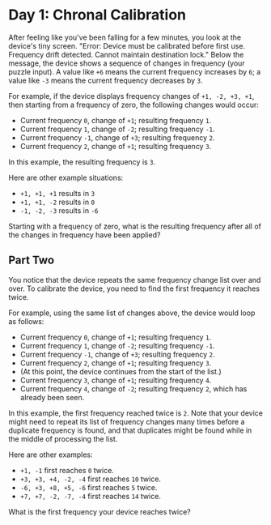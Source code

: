 # Day 1: Chronal Calibration

After feeling like you've been falling for a few minutes, you look at the device's tiny screen. "Error: Device must be calibrated before first use. Frequency drift detected. Cannot maintain destination lock." Below the message, the device shows a sequence of 
changes in frequency (your puzzle input). A value like `+6` means the current frequency increases by `6`; a value like `-3` means the current frequency decreases by `3`.

For example, if the device displays frequency changes of `+1, -2, +3, +1`, then starting from a frequency of zero, the following changes would occur:

  - Current frequency `0`, change of `+1`; resulting frequency `1`.
  - Current frequency `1`, change of `-2`; resulting frequency `-1`.
  - Current frequency `-1`, change of `+3`; resulting frequency `2`.
  - Current frequency `2`, change of `+1`; resulting frequency `3`.

In this example, the resulting frequency is `3`.

Here are other example situations:

  - `+1, +1, +1` results in `3`
  - `+1, +1, -2` results in `0`
  - `-1, -2, -3` results in `-6`

Starting with a frequency of zero, what is the resulting frequency after all of the changes in frequency have been applied?

## Part Two

You notice that the device repeats the same frequency change list over and over. To calibrate the device, you need to find the first frequency it reaches twice.

For example, using the same list of changes above, the device would loop as follows:

  - Current frequency `0`, change of `+1`; resulting frequency `1`.
  - Current frequency `1`, change of `-2`; resulting frequency `-1`.
  - Current frequency `-1`, change of `+3`; resulting frequency `2`.
  - Current frequency `2`, change of `+1`; resulting frequency `3`.
  - (At this point, the device continues from the start of the list.)
  - Current frequency `3`, change of `+1`; resulting frequency `4`.
  - Current frequency `4`, change of `-2`; resulting frequency `2`, which has already been seen.

In this example, the first frequency reached twice is `2`. Note that your device might need to repeat its list of frequency changes many times before a duplicate frequency is found, and that duplicates might be found while in the middle of processing the list.

Here are other examples:

  - `+1, -1` first reaches `0` twice.
  - `+3, +3, +4, -2, -4` first reaches `10` twice.
  - `-6, +3, +8, +5, -6` first reaches `5` twice.
  - `+7, +7, -2, -7, -4` first reaches `14` twice.

What is the first frequency your device reaches twice?
